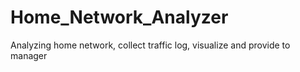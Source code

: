 # Home_Network_Analyzer
Analyzing home network, collect traffic log, visualize and provide to manager
